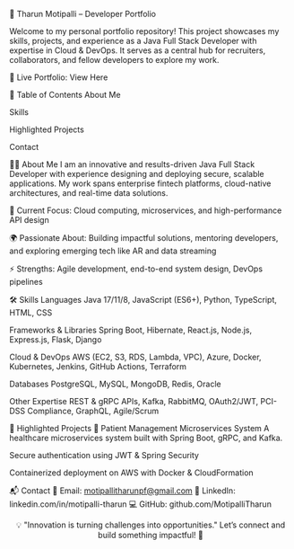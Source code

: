 🌟 Tharun Motipalli – Developer Portfolio


Welcome to my personal portfolio repository!
This project showcases my skills, projects, and experience as a Java Full Stack Developer with expertise in Cloud & DevOps. It serves as a central hub for recruiters, collaborators, and fellow developers to explore my work.

🔗 Live Portfolio: View Here

📌 Table of Contents
About Me

Skills

Highlighted Projects

Contact

👨‍💻 About Me
I am an innovative and results-driven Java Full Stack Developer with experience designing and deploying secure, scalable applications. My work spans enterprise fintech platforms, cloud-native architectures, and real-time data solutions.

🚀 Current Focus: Cloud computing, microservices, and high-performance API design

🌍 Passionate About: Building impactful solutions, mentoring developers, and exploring emerging tech like AR and data streaming

⚡ Strengths: Agile development, end-to-end system design, DevOps pipelines

🛠 Skills
Languages
Java 17/11/8, JavaScript (ES6+), Python, TypeScript, HTML, CSS

Frameworks & Libraries
Spring Boot, Hibernate, React.js, Node.js, Express.js, Flask, Django

Cloud & DevOps
AWS (EC2, S3, RDS, Lambda, VPC), Azure, Docker, Kubernetes, Jenkins, GitHub Actions, Terraform

Databases
PostgreSQL, MySQL, MongoDB, Redis, Oracle

Other Expertise
REST & gRPC APIs, Kafka, RabbitMQ, OAuth2/JWT, PCI-DSS Compliance, GraphQL, Agile/Scrum

📂 Highlighted Projects
🔹 Patient Management Microservices System
A healthcare microservices system built with Spring Boot, gRPC, and Kafka.

Secure authentication using JWT & Spring Security

Containerized deployment on AWS with Docker & CloudFormation

📬 Contact
📧 Email: motipallitharunpf@gmail.com
💼 LinkedIn: linkedin.com/in/motipalli-tharun
💻 GitHub: github.com/MotipalliTharun

<div align="center">
💡 "Innovation is turning challenges into opportunities."
Let’s connect and build something impactful! 🚀

</div>
